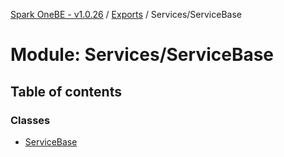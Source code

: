 [Spark OneBE - v1.0.26](../README.md) / [Exports](../modules.md) / Services/ServiceBase

# Module: Services/ServiceBase

## Table of contents

### Classes

- [ServiceBase](../classes/Services_ServiceBase.ServiceBase.md)

